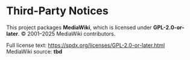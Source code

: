 # Third-Party Notices

This project packages **MediaWiki**, which is licensed under **GPL-2.0-or-later**.
© 2001–2025 MediaWiki contributors.

Full license text: https://spdx.org/licenses/GPL-2.0-or-later.html  
MediaWiki source: **tbd**
